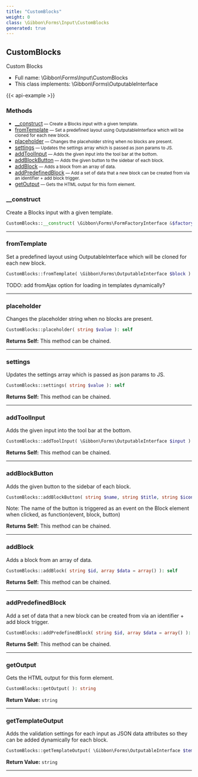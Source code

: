 ```yaml
---
title: "CustomBlocks"
weight: 0
class: \Gibbon\Forms\Input\CustomBlocks
generated: true
---
```


## CustomBlocks

Custom Blocks



* Full name: \Gibbon\Forms\Input\CustomBlocks
* This class implements: \Gibbon\Forms\OutputableInterface

{{< api-example >}} 



### Methods

- [__construct](#__construct)<small> — Create a Blocks input with a given template.</small>
- [fromTemplate](#fromtemplate)<small> — Set a predefined layout using OutputableInterface which will be cloned for each new block.</small>
- [placeholder](#placeholder)<small> — Changes the placeholder string when no blocks are present.</small>
- [settings](#settings)<small> — Updates the settings array which is passed as json params to JS.</small>
- [addToolInput](#addtoolinput)<small> — Adds the given input into the tool bar at the bottom.</small>
- [addBlockButton](#addblockbutton)<small> — Adds the given button to the sidebar of each block.</small>
- [addBlock](#addblock)<small> — Adds a block from an array of data.</small>
- [addPredefinedBlock](#addpredefinedblock)<small> — Add a set of data that a new block can be created from via an identifier + add block trigger.</small>
- [getOutput](#getoutput)<small> — Gets the HTML output for this form element.</small>




### __construct

Create a Blocks input with a given template.

```php
CustomBlocks::__construct( \Gibbon\Forms\FormFactoryInterface &$factory, string $name, \Gibbon\Forms\Input\Session $session )
```









---

### fromTemplate

Set a predefined layout using OutputableInterface which will be cloned for each new block.

```php
CustomBlocks::fromTemplate( \Gibbon\Forms\OutputableInterface $block ): void
```

TODO: add fromAjax option for loading in templates dynamically?







---

### placeholder

Changes the placeholder string when no blocks are present.

```php
CustomBlocks::placeholder( string $value ): self
```






**Returns Self:** This method can be chained.



---

### settings

Updates the settings array which is passed as json params to JS.

```php
CustomBlocks::settings( string $value ): self
```






**Returns Self:** This method can be chained.



---

### addToolInput

Adds the given input into the tool bar at the bottom.

```php
CustomBlocks::addToolInput( \Gibbon\Forms\OutputableInterface $input ): self
```






**Returns Self:** This method can be chained.



---

### addBlockButton

Adds the given button to the sidebar of each block.

```php
CustomBlocks::addBlockButton( string $name, string $title, string $icon, $class = '' ): self
```

Note: The name of the button is triggered as an event on the Block element when clicked, as function(event, block, button)




**Returns Self:** This method can be chained.



---

### addBlock

Adds a block from an array of data.

```php
CustomBlocks::addBlock( string $id, array $data = array() ): self
```






**Returns Self:** This method can be chained.



---

### addPredefinedBlock

Add a set of data that a new block can be created from via an identifier + add block trigger.

```php
CustomBlocks::addPredefinedBlock( string $id, array $data = array() ): self
```






**Returns Self:** This method can be chained.



---

### getOutput

Gets the HTML output for this form element.

```php
CustomBlocks::getOutput( ): string
```






**Return Value:**
`string`  



---

### getTemplateOutput

Adds the validation settings for each input as JSON data attributes so they can be added dynamically for each block.

```php
CustomBlocks::getTemplateOutput( \Gibbon\Forms\OutputableInterface $template ): string
```






**Return Value:**
`string`  



---

